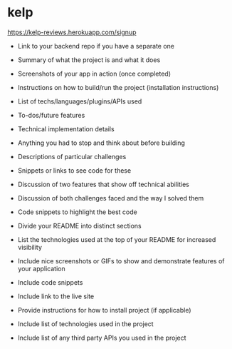 # kelp
https://kelp-reviews.herokuapp.com/signup
* Link to your backend repo if you have a separate one


* Summary of what the project is and what it does
* Screenshots of your app in action (once completed)
* Instructions on how to build/run the project (installation instructions)
* List of techs/languages/plugins/APIs used
* To-dos/future features
* Technical implementation details
* Anything you had to stop and think about before building
* Descriptions of particular challenges
* Snippets or links to see code for these
* Discussion of two features that show off technical abilities
* Discussion of both challenges faced and the way I solved them
* Code snippets to highlight the best code

* Divide your README into distinct sections
* List the technologies used at the top of your README for increased visibility
* Include nice screenshots or GIFs to show and demonstrate features of your application
* Include code snippets
* Include link to the live site
* Provide instructions for how to install project (if applicable)
* Include list of technologies used in the project
* Include list of any third party APIs you used in the project
